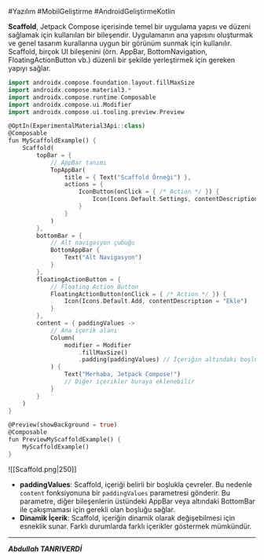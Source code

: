 #Yazılım #MobilGeliştirme #AndroidGeliştirmeKotlin 

**Scaffold**, Jetpack Compose içerisinde temel bir uygulama yapısı ve düzeni sağlamak için kullanılan bir bileşendir. Uygulamanın ana yapısını oluşturmak ve genel tasarım kurallarına uygun bir görünüm sunmak için kullanılır. Scaffold, birçok UI bileşenini (örn. AppBar, BottomNavigation, FloatingActionButton vb.) düzenli bir şekilde yerleştirmek için gereken yapıyı sağlar.

```dart
import androidx.compose.foundation.layout.fillMaxSize
import androidx.compose.material3.*
import androidx.compose.runtime.Composable
import androidx.compose.ui.Modifier
import androidx.compose.ui.tooling.preview.Preview

@OptIn(ExperimentalMaterial3Api::class)
@Composable
fun MyScaffoldExample() {
    Scaffold(
        topBar = {
            // AppBar tanımı
            TopAppBar(
                title = { Text("Scaffold Örneği") },
                actions = {
                    IconButton(onClick = { /* Action */ }) {
                        Icon(Icons.Default.Settings, contentDescription = "Ayarlar")
                    }
                }
            )
        },
        bottomBar = {
            // Alt navigasyon çubuğu
            BottomAppBar {
                Text("Alt Navigasyon")
            }
        },
        floatingActionButton = {
            // Floating Action Button
            FloatingActionButton(onClick = { /* Action */ }) {
                Icon(Icons.Default.Add, contentDescription = "Ekle")
            }
        },
        content = { paddingValues ->
            // Ana içerik alanı
            Column(
                modifier = Modifier
                    .fillMaxSize()
                    .padding(paddingValues) // İçeriğin altındaki boşluğu ayarla
            ) {
                Text("Merhaba, Jetpack Compose!")
                // Diğer içerikler buraya eklenebilir
            }
        }
    )
}

@Preview(showBackground = true)
@Composable
fun PreviewMyScaffoldExample() {
    MyScaffoldExample()
}

```

 ![[Scaffold.png|250]]
 
- **paddingValues**: Scaffold, içeriği belirli bir boşlukla çevreler. Bu nedenle `content` fonksiyonuna bir `paddingValues` parametresi gönderir. Bu parametre, diğer bileşenlerin üstündeki AppBar veya altındaki BottomBar ile çakışmaması için gerekli olan boşluğu sağlar.
- **Dinamik İçerik**: Scaffold, içeriğin dinamik olarak değişebilmesi için esneklik sunar. Farklı durumlarda farklı içerikler göstermek mümkündür.

****
***Abdullah TANRIVERDİ***